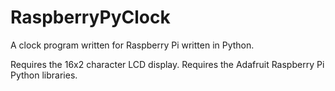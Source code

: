RaspberryPyClock
================
A clock program written for Raspberry Pi written in Python.

Requires the 16x2 character LCD display.
Requires the Adafruit Raspberry Pi Python libraries.
